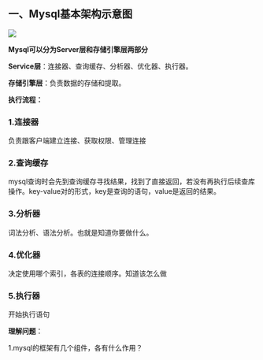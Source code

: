 ## 一、Mysql基本架构示意图

![](/img/1.png)

**Mysql可以分为Server层和存储引擎层两部分**

**Service层**：连接器、查询缓存、分析器、优化器、执行器。

**存储引擎层**：负责数据的存储和提取。

**执行流程：**

### 1.连接器

负责跟客户端建立连接、获取权限、管理连接

### 2.查询缓存

mysql查询时会先到查询缓存寻找结果，找到了直接返回，若没有再执行后续查库操作。key-value对的形式，key是查询的语句，value是返回的结果。

### 3.分析器

词法分析、语法分析。也就是知道你要做什么。

### 4.优化器

决定使用哪个索引，各表的连接顺序。知道该怎么做

### 5.执行器

开始执行语句



**理解问题**：

1.mysql的框架有几个组件，各有什么作用？